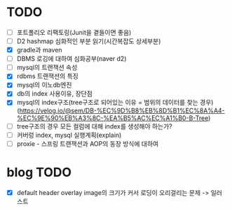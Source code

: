 # TODO
- [ ] 포트폴리오 리팩토링(Junit을 곁들이면 좋음)
- [ ] D2 hashmap 심화적인 부분 읽기(시간복잡도 상세부분)
- [x] gradle과 maven
- [ ] DBMS 로깅에 대하여 심화공부(naver d2)
- [ ] mysql의 트랜잭션 속성
- [x] rdbms 트랜잭션의 특징
- [x] mysql의 이노db엔진
- [x] db의 index 사용이유, 장단점
- [x] mysql의 index구조(tree구조로 되어있는 이유 = 범위의 데이터를 찾는 경우) (https://velog.io/@sem/DB-%EC%9D%B8%EB%8D%B1%EC%8A%A4-%EC%9E%90%EB%A3%8C-%EA%B5%AC%EC%A1%B0-B-Tree)
- [ ] tree구조의 경우 모든 컬럼에 대해 index를 생성해야 하는가?
- [ ] 커버렁 index,  mysql 실행계획(explain)
- [ ] proxie - 스프링 트랜잭션과 AOP의 동장 방식에 대하여

# blog TODO
- [x] default header overlay image의 크기가 커서 로딩이 오리걸리는 문제 -> 일러스트 
